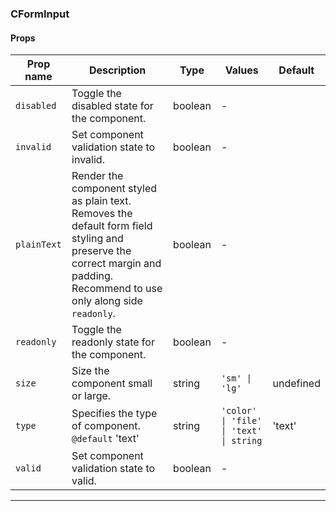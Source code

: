 ### CFormInput

#### Props

| Prop name              | Description                                                                                                                                                                 | Type    | Values                                  | Default   |
| ---------------------- | --------------------------------------------------------------------------------------------------------------------------------------------------------------------------- | ------- | --------------------------------------- | --------- |
| <code>disabled</code>  | Toggle the disabled state for the component.                                                                                                                                | boolean | -                                       |           |
| <code>invalid</code>   | Set component validation state to invalid.                                                                                                                                  | boolean | -                                       |           |
| <code>plainText</code> | Render the component styled as plain text. Removes the default form field styling and preserve the correct margin and padding. Recommend to use only along side `readonly`. | boolean | -                                       |           |
| <code>readonly</code>  | Toggle the readonly state for the component.                                                                                                                                | boolean | -                                       |           |
| <code>size</code>      | Size the component small or large.                                                                                                                                          | string  | `'sm' \| 'lg'`                          | undefined |
| <code>type</code>      | Specifies the type of component.<br/>`@default` 'text'                                                                                                                      | string  | `'color' \| 'file' \| 'text' \| string` | 'text'    |
| <code>valid</code>     | Set component validation state to valid.                                                                                                                                    | boolean | -                                       |           |

---
